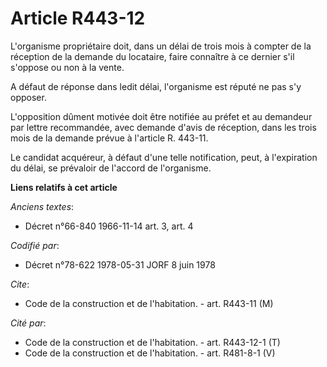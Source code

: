 # Article R443-12

L'organisme propriétaire doit, dans un délai de trois mois à compter de la réception de la demande du locataire, faire
connaître à ce dernier s'il s'oppose ou non à la vente.

A défaut de réponse dans ledit délai, l'organisme est réputé ne pas s'y opposer.

L'opposition dûment motivée doit être notifiée au préfet et au demandeur par lettre recommandée, avec demande d'avis de
réception, dans les trois mois de la demande prévue à l'article R. 443-11.

Le candidat acquéreur, à défaut d'une telle notification, peut, à l'expiration du délai, se prévaloir de l'accord de
l'organisme.

**Liens relatifs à cet article**

_Anciens textes_:

  - Décret n°66-840 1966-11-14 art. 3, art. 4

_Codifié par_:

  - Décret n°78-622 1978-05-31 JORF 8 juin 1978

_Cite_:

  - Code de la construction et de l'habitation. - art. R443-11 (M)

_Cité par_:

  - Code de la construction et de l'habitation. - art. R443-12-1 (T)
  - Code de la construction et de l'habitation. - art. R481-8-1 (V)
